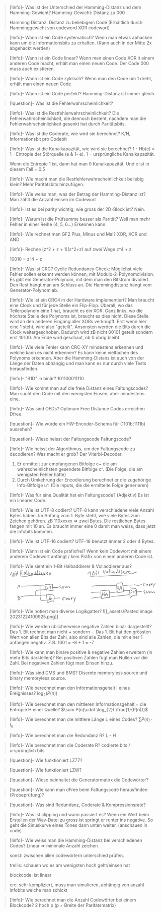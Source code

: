 
> [!info]- Was ist der Unterschied der Hamming-Distanz und dem Hamming-Gewicht?
> Hamming-Gewicht: Distanz zu 000
> 
> Hamming Distanz: Distanz zu beliebigem Code (Erhältlich durch Hamminggewicht von codeword XOR codewort)

> [!info]- Wann ist ein Code systematisch?
> Wenn man etwas abhacken kann um die Informationsbits zu erhalten. (Kann auch in der Mitte 2x abgehackt werden)

> [!info]- Wann ist ein Code linear?
> Wenn man einen Code XOR  it einem anderen Code macht, erhält man einen neuen Code. Der Code 000 muss auch existieren.

> [!info]- Wann ist ein Code zyklisch?
> Wenn man den Code um 1 dreht, erhält man einen neuen Code

> [!info]- Wann ist ein Code perfekt?
> Hamming-Distanz ist immer gleich.

> [!question]- Was ist die Fehlerwahrscheinlichkeit?

> [!info]- Was ist die Restfehlerwahrscheinlichkeit?
> Die Fehlerwahrscheinlichkeit, die dennoch besteht, nachdem man die Fehlerwahrscheinlichkeit gesenkt hat durch Paritätsbits.

> [!info]- Was ist die Coderate, wie wird sie berechnet?
> K/N, Informationsbit pro Codebit

> [!info]- Was ist die Kanalkapazität, wie wird sie berechnet?
> 1 - Hb(e) = 1 - Entropie der Störquelle (e & 1- e). 1 = ursprüngliche Kanalkapazität.
> 
> Wenn die Entropie 1 ist, dann hat man 0 Kanalkapazität. Und e ist in diesem Fall = 0.5

> [!info]- Wie macht man die Restfehlerwahrscheinlichkeit beliebig klein?
> Mehr Paritätsbits hinzufügen.

> [!info]- Wie weiss man, was der Betrag der Hamming-Distanz ist?
> Man zählt die Anzahl einsen im Codewort

> [!info]- Ist es bei parity wichtig, wie gross der 2D-Block ist?
> Nein.

> [!info]- Warum ist die Prüfsumme besser als Parität?
> Weil man mehr Fehler in einer Reihe (4, 5, 6...) Erkennen kann.

> [!info]- Wie rechnet man GF2 Plus, Minus und Mal?
> XOR, XOR und AND

> [!info]- Rechne (z^2 + z + 1)(z^2+z) auf zwei Wege
> z^4 + z
> 
> 10010 = z^4 + z

> [!info]- Was ist CRC?
> Cyclic Redundancy Check: Möglichst viele Fehler sollen erkennt werden können, mit Modulo-2-Polynomdivision. Es gibt ein Generator-Polynom, mit dem man den Bitstrom dividiert. Den Rest hängt man am Schluss an. Die Hammingdistanz hängt vom Generator-Polynom ab.

> [!info]- Wie ist ein CRC4 in der Hardware implementiert?
> Man braucht eine Clock und für jede Stelle ein Flip-Flop. Überall, wo das Teilerpolynom eine 1 hat, braucht es ein XOR. Ganz links, wo die höchste Stelle des Polynoms ist, braucht es dies nicht. Diese Stelle wird an den anderen Eingang aller XORs verknüpft. Erst wenn hier eine 1 steht, wird also "geteilt". Ansonsten werden die Bits durch die Clock weitergeschoben. Dadurch wird zB nicht 00101 geteilt sondern erst 10100. Am Ende wird geschaut, ob 0 übrig bleibt.

> [!info]- Wie viele Fehler kann CRC-XY mindestens erkennen und welche kann es nicht erkennen?
> Es kann keine vielfachen des Polynoms erkennen. Aber die Hamming-Distanz ist auch von der Länge der Daten abhängig und man kann es nur durch viele Tests herausfinden. 

> [!info]- "B1D" in binär?
> 101100011110

> [!info]- Wie kommt man auf die freie Distanz eines Faltungscodes?
> Man sucht den Code mit den wenigsten Einsen, aber mindestens eine.

> [!info]- Was sind OFDs?
> Optimum Free Distance Codes erreichen Dfree.

> [!question]- Wie würde ein HW-Encoder-Schema für (1101b;1111b) aussehen?

> [!question]- Wieso heisst der Faltungscode Faltungscode?

> [!info]- Wie heisst der Algorithmus, um den Faltungscode zu decodieren? Was macht er grob?
> Der Viterbi-Decoder.
> 1. Er ermittelt zur empfangenen Bitfolge c~ die am wahrscheinlichsten gesendete Bitfolge c^. (Die Folge, die am wenigsten Fehler hätte)
> 2. Durch Umkehrung der Encodierung berechnet er die zugehörige Info-Bitfolge u^. (Die Inputs, die die ermittelte Folge generieren)

> [!info]- Was für eine Qualität hat ein Faltungscode? (Adjektiv)
> Es ist ein linearer Code.

> [!info]- Wie ist UTF-8 codiert?
> UTF-8 kann verschiedene viele Anzahl Bytes haben. Im Anfang vom 1. Byte steht, wie viele Bytes zum Zeichen gehören. zB 110xxxxx => zwei Bytes. Die restlichen Bytes fangen mit 10 an. Es braucht immer eine 0 damit man weiss, dass jetzt die Infobits kommen.

> [!info]- Wie ist UTF-16 codiert?
> UTF-16 benutzt immer 2 oder 4 Bytes.

> [!info]- Wann ist ein Code präfixfrei?
> Wenn kein Codewort mit einem anderem Codewort anfängt / kein Präfix von einem anderen Code ist.

> [!info]- Wie sieht ein 1-Bit Halbaddierer & Volladdierer aus?
> ![](_assets/Pasted%20image%2020231224100941.png)

> [!info]- Wie notiert man diverse Logikgatter?
> ![[_assets/Pasted image 20231224100925.png]]

> [!info]- Wie werden üblicherweise negative Zahlen binär dargestellt?
> Das 1. Bit rechnet man nicht + sondern -. Das 1. Bit hat den grössten Wert von allen Bits der Zahl, also sind alle Zahlen, die mit einer 1 anfangen negativ. Z.B. 1001 = -8 + 1 = -7

> [!info]- Wie kann man binäre positive & negative Zahlen erweitern (in mehr Bits darstellen)?
> Bei positiven Zahlen fügt man Nullen vor die Zahl. Bei negativen Zahlen fügt man Einsen hinzu.

> [!info]- Was sind DMS und BMS?
> Discrete memoryless source und binary memoryless source.

> [!info]- Wie berechnet man den Informationsgehalt I eines Ereignisses?
> $\log_{2}(P(n))$

> [!info]- Wie berechnet man den mittleren Informationsgehalt = die Entropie H einer Quelle?
> $\sum P(n)\cdot \log_{2}( \frac{1}{P(n)})$

> [!info]- Wie berechnet man die mittlere Länge L eines Codes?
> $\sum P(n)\cdot l_{n}$

> [!info]- Wie berechnet man die Redundanz R?
> L - H

> [!info]- Wie berechnet man die Coderate R?
> codierte bits / ursprünglich bits

> [!question]- Wie funktioniert LZ77?

> [!question]- Wie funktioniert LZW?

> [!question]- Wieso beinhaltet die Generatormatirx die Codewörter?

> [!question]- Wie kann man dFree beim Faltungscode herausfinden (Probeprüfung)?

> [!question]- Was sind Redundanz, Coderate & Kompressionsrate?

> [!info]- Was ist clipping und wann passiert es?
> Wenn ein Wert beim Erstellen der Wav-Datei zu gross ist springt er runter ins negative. So geht die Sinuskurve eines Tones dann unten weiter. (anschauen in code)

> [!info]- Wie weiss man die Hamming-Distanz bei verschiedenen Codes?
> Linear => minimale Anzahl zeichen
> 
> sonst: zwischen allen codewörtern unterschied prüfen.
> 
> trellis: schauen wo es am wenigsten hoch geht/einsen hat
> 
> blockcode: ist linear
> 
> crc: sehr kompliziert, muss man simulieren, abhängig von anzahl infobits welche man schickt

> [!info]- Wie berechnet man die Anzahl Codewörter bei einem Blockcode?
> 2 hoch p (p = Breite der Paritätsmatrix)


